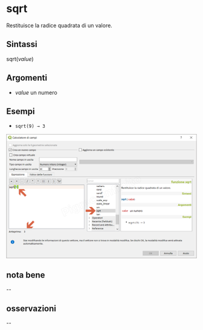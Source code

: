 # sqrt

Restituisce la radice quadrata di un valore.

## Sintassi

sqrt(_value_)

## Argomenti

* _value_ un numero

## Esempi

* `sqrt(9) → 3`

![](/img/matematica/sqrt/sqrt1.png)

## nota bene

--

## osservazioni

--